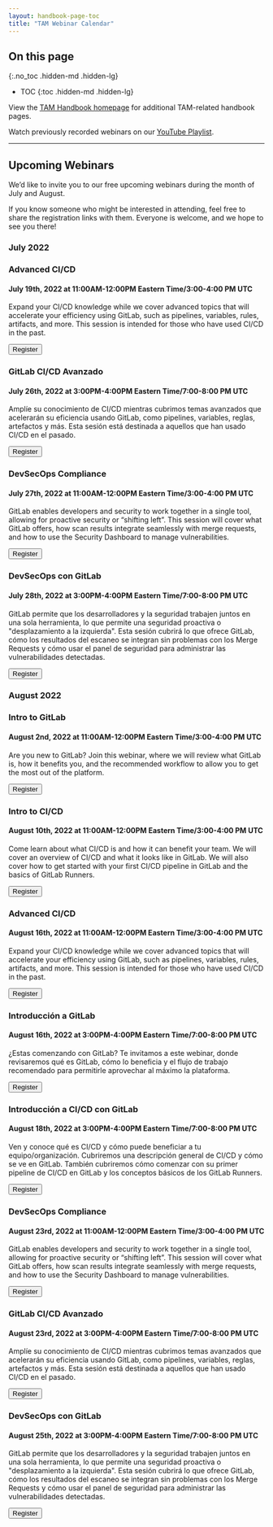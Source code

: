 ```yaml
---
layout: handbook-page-toc
title: "TAM Webinar Calendar"
---
```

## On this page
{:.no_toc .hidden-md .hidden-lg}

- TOC
{:toc .hidden-md .hidden-lg}

View the [TAM Handbook homepage](/handbook/customer-success/tam/) for additional TAM-related handbook pages.

Watch previously recorded webinars on our [YouTube Playlist](https://www.youtube.com/playlist?list=PL05JrBw4t0Kpczt4pRtyF147Uvn2bGGvq).

---

## Upcoming Webinars

We’d like to invite you to our free upcoming webinars during the month of July and August.

If you know someone who might be interested in attending, feel free to share the registration links with them. Everyone is welcome, and we hope to see you there!

### July 2022

### Advanced CI/CD
#### July 19th, 2022 at 11:00AM-12:00PM Eastern Time/3:00-4:00 PM UTC

Expand your CI/CD knowledge while we cover advanced topics that will accelerate your efficiency using GitLab, such as pipelines, variables, rules, artifacts, and more. This session is intended for those who have used CI/CD in the past.
 
[<button class="btn btn-primary" type="button">Register</button>](https://gitlab.zoom.us/webinar/register/WN_pV2BQn63TJKDJsWU0QbjMg)

### GitLab CI/CD Avanzado
#### July 26th, 2022 at 3:00PM-4:00PM Eastern Time/7:00-8:00 PM UTC

Amplíe su conocimiento de CI/CD mientras cubrimos temas avanzados que acelerarán su eficiencia usando GitLab, como pipelines, variables, reglas, artefactos y más. Esta sesión está destinada a aquellos que han usado CI/CD en el pasado.
 
[<button class="btn btn-primary" type="button">Register</button>](https://gitlab.zoom.us/webinar/register/WN_Ia80YgP0T1iaqvH-GO2ZxQ)

### DevSecOps Compliance
#### July 27th, 2022 at 11:00AM-12:00PM Eastern Time/3:00-4:00 PM UTC

GitLab enables developers and security to work together in a single tool, allowing for proactive security or “shifting left”. This session will cover what GitLab offers, how scan results integrate seamlessly with merge requests, and how to use the Security Dashboard to manage vulnerabilities.
 
[<button class="btn btn-primary" type="button">Register</button>](https://gitlab.zoom.us/webinar/register/WN_yaWRAAsrQ3KIfMfClf4tKw)

### DevSecOps con GitLab
#### July 28th, 2022 at 3:00PM-4:00PM Eastern Time/7:00-8:00 PM UTC

GitLab permite que los desarrolladores y la seguridad trabajen juntos en una sola herramienta, lo que permite una seguridad proactiva o "desplazamiento a la izquierda". Esta sesión cubrirá lo que ofrece GitLab, cómo los resultados del escaneo se integran sin problemas con los Merge Requests y cómo usar el panel de seguridad para administrar las vulnerabilidades detectadas.
 
[<button class="btn btn-primary" type="button">Register</button>](https://gitlab.zoom.us/webinar/register/WN_kjFVpVNKSGKE4XZITuBL3A)

### August 2022

### Intro to GitLab
#### August 2nd, 2022 at 11:00AM-12:00PM Eastern Time/3:00-4:00 PM UTC

Are you new to GitLab? Join this webinar, where we will review what GitLab is, how it benefits you, and the recommended workflow to allow you to get the most out of the platform.
 
[<button class="btn btn-primary" type="button">Register</button>](https://gitlab.zoom.us/webinar/register/WN_N0jM1KbkTJSb1NE8sWxYlw)

### Intro to CI/CD
#### August 10th, 2022 at 11:00AM-12:00PM Eastern Time/3:00-4:00 PM UTC

Come learn about what CI/CD is and how it can benefit your team. We will cover an overview of CI/CD and what it looks like in GitLab. We will also cover how to get started with your first CI/CD pipeline in GitLab and the basics of GitLab Runners.
 
[<button class="btn btn-primary" type="button">Register</button>](https://gitlab.zoom.us/webinar/register/WN_X8yuf4VMQYqAacvRoMNsIA)

### Advanced CI/CD
#### August 16th, 2022 at 11:00AM-12:00PM Eastern Time/3:00-4:00 PM UTC

Expand your CI/CD knowledge while we cover advanced topics that will accelerate your efficiency using GitLab, such as pipelines, variables, rules, artifacts, and more. This session is intended for those who have used CI/CD in the past.
 
[<button class="btn btn-primary" type="button">Register</button>](https://gitlab.zoom.us/webinar/register/WN_pUbCQeh9T8GAATWdKI7feQ)

### Introducción a GitLab
#### August 16th, 2022 at 3:00PM-4:00PM Eastern Time/7:00-8:00 PM UTC

¿Estas comenzando con GitLab? Te invitamos a este webinar, donde revisaremos qué es GitLab, cómo lo beneficia y el flujo de trabajo recomendado para permitirle aprovechar al máximo la plataforma.
 
[<button class="btn btn-primary" type="button">Register</button>](https://gitlab.zoom.us/webinar/register/WN_Iridph1LSECl2YdUeXWMFg)

### Introducción a CI/CD con GitLab
#### August 18th, 2022 at 3:00PM-4:00PM Eastern Time/7:00-8:00 PM UTC

Ven y conoce qué es CI/CD y cómo puede beneficiar a tu equipo/organización. Cubriremos una descripción general de CI/CD y cómo se ve en GitLab. También cubriremos cómo comenzar con su primer pipeline de CI/CD en GitLab y los conceptos básicos de los GitLab Runners.
 
[<button class="btn btn-primary" type="button">Register</button>](https://gitlab.zoom.us/webinar/register/WN_yfkTIB-pSl2EFkkk4NMc8w)

### DevSecOps Compliance
#### August 23rd, 2022 at 11:00AM-12:00PM Eastern Time/3:00-4:00 PM UTC

GitLab enables developers and security to work together in a single tool, allowing for proactive security or “shifting left”. This session will cover what GitLab offers, how scan results integrate seamlessly with merge requests, and how to use the Security Dashboard to manage vulnerabilities.
 
[<button class="btn btn-primary" type="button">Register</button>](https://gitlab.zoom.us/webinar/register/WN_vv7h3cDETiiI0KyVSC-3Mw)

### GitLab CI/CD Avanzado
#### August 23rd, 2022 at 3:00PM-4:00PM Eastern Time/7:00-8:00 PM UTC

Amplíe su conocimiento de CI/CD mientras cubrimos temas avanzados que acelerarán su eficiencia usando GitLab, como pipelines, variables, reglas, artefactos y más. Esta sesión está destinada a aquellos que han usado CI/CD en el pasado.
 
[<button class="btn btn-primary" type="button">Register</button>](https://gitlab.zoom.us/webinar/register/WN_-R0SBQYwR1G408B7ZSIjQw)

### DevSecOps con GitLab
#### August 25th, 2022 at 3:00PM-4:00PM Eastern Time/7:00-8:00 PM UTC

GitLab permite que los desarrolladores y la seguridad trabajen juntos en una sola herramienta, lo que permite una seguridad proactiva o "desplazamiento a la izquierda". Esta sesión cubrirá lo que ofrece GitLab, cómo los resultados del escaneo se integran sin problemas con los Merge Requests y cómo usar el panel de seguridad para administrar las vulnerabilidades detectadas.
 
[<button class="btn btn-primary" type="button">Register</button>](https://gitlab.zoom.us/webinar/register/WN_dgCOdHnaQrCers4lWd-a1Q)
